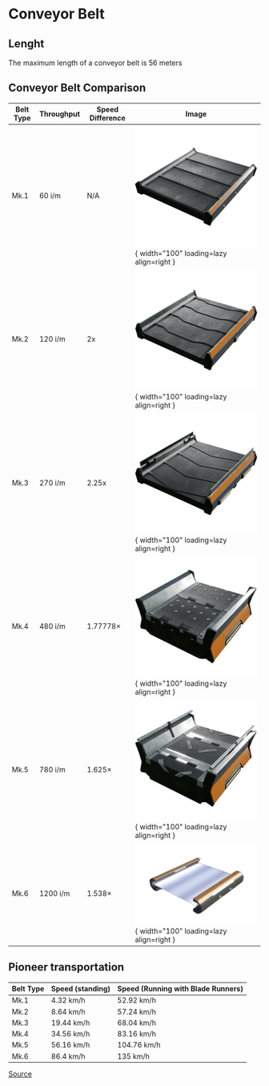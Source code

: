 # Conveyor Belt

## Lenght
The maximum length of a conveyor belt is 56 meters

## Conveyor Belt Comparison

| Belt Type | Throughput | Speed Difference | Image |
|---|---|---|---|
| Mk.1 |60 i/m| N/A | ![Belt 1](assets/Conveyor_Belt/Conveyor_Belt_Mk.1.webp){ width="100" loading=lazy align=right } |
| Mk.2 |120 i/m | 2x | ![Belt 2](assets/Conveyor_Belt/Conveyor_Belt_Mk.2.webp){ width="100" loading=lazy align=right } |
| Mk.3 |270 i/m| 2.25x | ![Belt 3](assets/Conveyor_Belt/Conveyor_Belt_Mk.3.webp){ width="100" loading=lazy align=right } |
| Mk.4 |480 i/m| 1.77778× | ![Belt 4](assets/Conveyor_Belt/Conveyor_Belt_Mk.4.webp){ width="100" loading=lazy align=right } |
| Mk.5 |780 i/m| 1.625× | ![Belt 5](assets/Conveyor_Belt/Conveyor_Belt_Mk.5.webp){ width="100" loading=lazy align=right } |
| Mk.6 |1200 i/m| 1.538× | ![Belt 6](assets/Conveyor_Belt/Conveyor_Belt_Mk.6.webp){ width="100" loading=lazy align=right } |

## Pioneer transportation

| Belt Type | Speed (standing) | Speed (Running with Blade Runners)
|---|---|---|
| Mk.1 | 4.32 km/h | 52.92 km/h |
| Mk.2 | 8.64 km/h | 57.24 km/h  |
| Mk.3 | 19.44 km/h | 68.04 km/h |
| Mk.4 | 34.56 km/h | 83.16 km/h |
| Mk.5 | 56.16 km/h | 104.76 km/h |
| Mk.6 | 86.4 km/h | 135 km/h |

[Source](https://satisfactory.fandom.com/wiki/Conveyor_Belt#Mk.1)